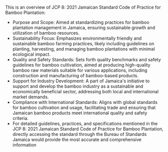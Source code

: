 

This is an overview of JCP 8: 2021 Jamaican Standard Code of Practice for Bamboo Plantation:

- Purpose and Scope: Aimed at standardizing practices for bamboo plantation management in Jamaica, ensuring sustainable growth and utilization of bamboo resources.
- Sustainability Focus: Emphasizes environmentally friendly and sustainable bamboo farming practices, likely including guidelines on planting, harvesting, and managing bamboo plantations with minimal ecological impact.
- Quality and Safety Standards: Sets forth quality benchmarks and safety guidelines for bamboo cultivation, aimed at producing high-quality bamboo raw materials suitable for various applications, including construction and manufacturing of bamboo-based products.
- Support for Industry Development: A part of Jamaica's initiative to support and develop the bamboo industry as a sustainable and economically beneficial sector, addressing both local and international market demands.
- Compliance with International Standards: Aligns with global standards for bamboo cultivation and usage, facilitating trade and ensuring that Jamaican bamboo products meet international quality and safety criteria.
- For detailed guidelines, practices, and specifications mentioned in the JCP 8: 2021 Jamaican Standard Code of Practice for Bamboo Plantation, directly accessing the standard through the Bureau of Standards Jamaica would provide the most accurate and comprehensive information​
